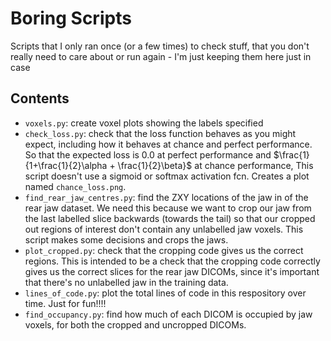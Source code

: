 Boring Scripts
====

Scripts that I only ran once (or a few times) to check stuff, that you don't really
need to care about or run again - I'm just keeping them here just in case


Contents
----
- `voxels.py`: create voxel plots showing the labels specified
- `check_loss.py`: check that the loss function behaves as you might expect,
                 including how it behaves at chance and perfect performance.
                 So that the expected loss is 0.0 at perfect performance and
                 $\frac{1}{1+\frac{1}{2}\alpha + \frac{1}{2}\beta}$ at chance performance,
                 This script doesn't use a sigmoid or softmax activation fcn.
                 Creates a plot named `chance_loss.png`.
- `find_rear_jaw_centres.py`: find the ZXY locations of the jaw in of the rear jaw dataset. We need this
                              because we want to crop our jaw from the last labelled slice backwards (towards
                              the tail) so that our cropped out regions of interest don't contain any unlabelled
                              jaw voxels. This script makes some decisions and crops the jaws.
- `plot_cropped.py`: check that the cropping code gives us the correct regions.
                   This is intended to be a check that the cropping code correctly
                   gives us the correct slices for the rear jaw DICOMs, since it's
                   important that there's no unlabelled jaw in the training data.
- `lines_of_code.py`: plot the total lines of code in this respository over time. Just for fun!!!!
- `find_occupancy.py`: find how much of each DICOM is occupied by jaw voxels, for both the cropped and uncropped DICOMs.